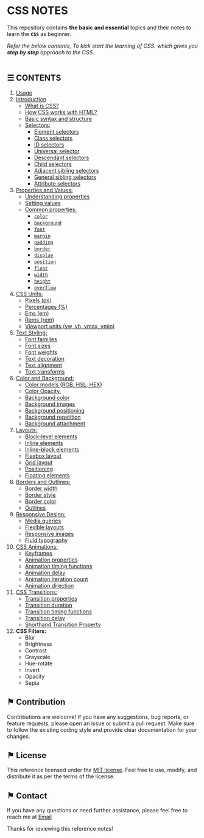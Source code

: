 # CSS NOTES

This repository contains __the basic and essential__ topics and their notes to learn the __`CSS`__ as beginner.

*Refer the below contents, To kick start the learning of CSS. which gives you __step by step__ approach to the CSS.*
\
&nbsp;

## &#9776; CONTENTS 
1. [Usage](./usage.md)
2. [Introduction](./introduction.md)
	- [What is CSS?](./introduction.md#-what-is-css)
	- [How CSS works with HTML?](./introduction.md#-how-css-works-with-html)
	- [Basic syntax and structure](./introduction.md#-basic-syntax-and-structure)
	- [Selectors:](./docs/selectors.md)
		- [Element selectors](./docs/selectors.md#-element-selectors)
		- [Class selectors](./docs/selectors.md#-class-selectors)
		- [ID selectors](./docs/selectors.md#-id-selectors)
		- [Universal selector](./docs/selectors.md#-universal-selector)
		- [Descendant selectors](./docs/selectors.md#-descendant-selectors)
		- [Child selectors](./docs/selectors.md#-child-selectors)
		- [Adjacent sibling selectors](./docs/selectors.md#-adjacent-sibling-selectors)
		- [General sibling selectors](./docs/selectors.md#-general-sibling-selectors)
		- [Attribute selectors](./docs/selectors.md#-attribute-selectors)
3. [Properties and Values:](./docs/properties-and-values.md)
	- [Understanding properties](./docs/properties-and-values.md#-understanding-properties)
	- [Setting values](./docs/properties-and-values.md#-setting-values)
	- [Common properties:](./docs/properties-and-values.md#-overview)
		- [`color`](./docs/properties-and-values.md#-color)
		- [`background`](./docs/properties-and-values.md#-background)
		- [`font`](./docs/properties-and-values.md#-font)
		- [`margin`](./docs/properties-and-values.md#-margin)
		- [`padding`](./docs/properties-and-values.md#-padding)
		- [`border`](./docs/properties-and-values.md#-border)
		- [`display`](./docs/properties-and-values.md#-display)
		- [`position`](./docs/properties-and-values.md#-position)
		- [`float`](./docs/properties-and-values.md#-float)
		- [`width`](./docs/properties-and-values.md#-width)
		- [`height`](./docs/properties-and-values.md#-height)
		- [`overflow`](./docs/properties-and-values.md#-overflow)
4. [CSS Units:](./docs/css-units.md)
	- [Pixels (px)](./docs/css-units.md#-pixels)
	- [Percentages (%)](./docs/css-units.md#-percentages)
	- [Ems (em)](./docs/css-units.md#-ems)
	- [Rems (rem)](./docs/css-units.md#-rems)
	- [Viewport units (vw, vh, vmax, vmin)](./docs/css-units.md#-viewport-units)
5. [Text Styling:](./docs/text-styling.md)
	- [Font families](./docs/text-styling.md#-font-families)
	- [Font sizes](./docs/text-styling.md#-font-sizes)
	- [Font weights](./docs/text-styling.md#-font-weights)
	- [Text decoration](./docs/text-styling.md#-text-decoration)
	- [Text alignment](./docs/text-styling.md#-text-alignment)
	- [Text transforms](./docs/text-styling.md#-text-transforms)
6. [Color and Background:](./docs/color-and-background.md)
	- [Color models (RGB, HSL, HEX)](./docs/color-and-background.md#-color-models)
	- [Color Opacity](./docs/color-and-background.md#-color-opacity),
	- [Background color](./docs/color-and-background.md#-background-color)
	- [Background images](./docs/color-and-background.md#-background-images)
	- [Background positioning](./docs/color-and-background.md#-background-positioning)
	- [Background repetition](./docs/color-and-background.md#-background-repetition)
	- [Background attachment](./docs/color-and-background.md#-background-attachment)
7. [Layouts:](./docs/layouts.md)
	- [Block-level elements](./docs/layouts.md#-block-level-elements)
	- [Inline elements](./docs/layouts.md#-inline-elements)
	- [Inline-block elements](./docs/layouts.md#-inline-block-elements)
	- [Flexbox layout](./docs/layouts.md#-flexbox-layout)
	- [Grid layout](./docs/layouts.md#-grid-layout)
	- [Positioning](./docs/layouts.md#-positioning)
	- [Floating elements](./docs/layouts.md#-floating-elements)
8. [Borders and Outlines:](./docs/borders-and-outlines.md)
	- [Border width](./docs/borders-and-outlines.md#-border-width)
	- [Border style](./docs/borders-and-outlines.md#-border-style)
	- [Border color](./docs/borders-and-outlines.md#-border-color)
	- [Outlines](./docs/borders-and-outlines.md#-outlines)
9. [Responsive Design:](./docs/responsive-design.md)
	- [Media queries](./docs/responsive-design.md#-media-queries)
	- [Flexible layouts](./docs/responsive-design.md#-flexible-layouts)
	- [Responsive images](./docs/responsive-design.md#-responsive-images)
	- [Fluid typography](./docs/responsive-design.md#-fluid-typography)
10. [CSS Animations:](./docs/css-animations.md)
	- [Keyframes](./docs/css-animations.md#-keyframes)
	- [Animation properties](./docs/css-animations.md#-animation-properties)
	- [Animation timing functions](./docs/css-animations.md#-animation-timing-functions)
	- [Animation delay](./docs/css-animations.md#-animation-delay)
	- [Animation iteration count](./docs/css-animations.md#-animation-iteration-count)
	- [Animation direction](./docs/css-animations.md#-animation-direction)
11. [CSS Transitions:](./docs/css-transitions.md)
	- [Transition properties](./docs/css-transitions.md#-transition-properties)
	- [Transition duration](./docs/css-transitions.md#-transition-duration)
	- [Transition timing functions](./docs/css-transitions.md#-transition-timing-functions)
	- [Transition delay](./docs/css-transitions.md#-transition-delay)
	- [Shorthand Transition Property](./docs/css-transitions.md#-shorthand-transition-property)
12. **CSS Filters:**
	- Blur
	- Brightness
	- Contrast
	- Grayscale
	- Hue-rotate
	- Invert
	- Opacity
	- Sepia

## &#9873; Contribution
Contributions are welcome! If you have any suggestions, bug reports, or feature requests, please open an issue or submit a pull request. Make sure to follow the existing coding style and provide clear documentation for your changes.

## &#9873; License
This reference licensed under the [MIT license](LICENSE). Feel free to use, modify, and distribute it as per the terms of the license.

## &#9873; Contact
If you have any questions or need further assistance, please feel free to reach me at [Email](mailto:social_text)

Thanks for reviewing this reference notes!